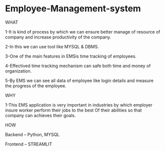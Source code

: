 # Employee-Management-system
WHAT 

1-It is kind of process by which we can ensure better manage of resource of company and increase productivity of the company.

2-In this we can use tool like MYSQL & DBMS.

3-One of the main features in EMSis time tracking of employees.

4-Effectived time tracking mechanism can safe both time and money of organization.

5-By EMS we can see all data of employee like login details and measure the progress of the employee.

WHY

1-This EMS application  is very important in industries by which employer insure worker perform their jobs to the best 
   Of their abilities so that company can achieves their goals.

HOW

Backend – Python, MYSQL

Frontend – STREAMLIT   

   
